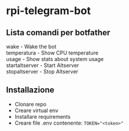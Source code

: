 # rpi-telegram-bot

## Lista comandi per botfather

wake - Wake the bot  
temperatura - Show CPU temperature  
usage - Show stats about system usage  
startaltserver - Start Altserver  
stopaltserver - Stop Altserver  

## Installazione
* Clonare repo
* Creare virtual env
* Installare requirements
* Creare file .env contenente:
```TOKEN="<token>"```
